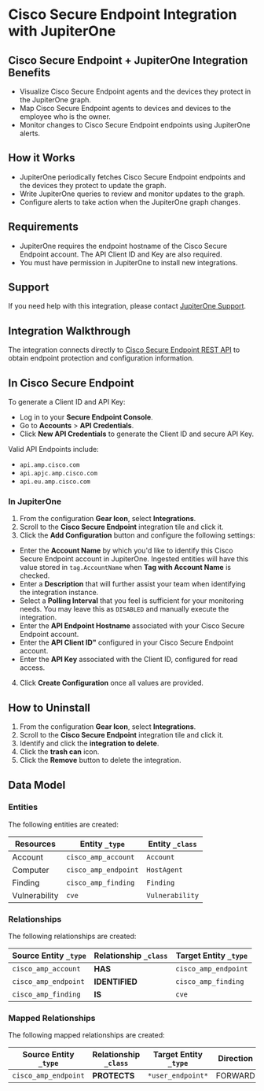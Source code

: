 # Cisco Secure Endpoint Integration with JupiterOne

## Cisco Secure Endpoint + JupiterOne Integration Benefits

*   Visualize Cisco Secure Endpoint agents and the devices they protect in the
    JupiterOne graph.
*   Map Cisco Secure Endpoint agents to devices and devices to the employee who is
    the owner.
*   Monitor changes to Cisco Secure Endpoint endpoints using JupiterOne alerts.

## How it Works

*   JupiterOne periodically fetches Cisco Secure Endpoint endpoints and the
    devices they protect to update the graph.
*   Write JupiterOne queries to review and monitor updates to the graph.
*   Configure alerts to take action when the JupiterOne graph changes.

## Requirements

*   JupiterOne requires the endpoint hostname of the Cisco Secure Endpoint
    account. The API Client ID and Key are also required.
*   You must have permission in JupiterOne to install new integrations.

## Support

If you need help with this integration, please contact
[JupiterOne Support](https://support.jupiterone.io).

## Integration Walkthrough

The integration connects directly to [Cisco Secure Endpoint REST API][1] to
obtain endpoint protection and configuration information.

## In Cisco Secure Endpoint

To generate a Client ID and API Key:

*   Log in to your **Secure Endpoint Console**.
*   Go to **Accounts** > **API Credentials**.
*   Click **New API Credentials** to generate the Client ID and secure API Key.

Valid API Endpoints include:

*   `api.amp.cisco.com`
*   `api.apjc.amp.cisco.com`
*   `api.eu.amp.cisco.com`

### In JupiterOne

1.  From the configuration **Gear Icon**, select **Integrations**.
2.  Scroll to the **Cisco Secure Endpoint** integration tile and click it.
3.  Click the **Add Configuration** button and configure the following settings:

*   Enter the **Account Name** by which you'd like to identify this Cisco Secure
    Endpoint account in JupiterOne. Ingested entities will have this value stored
    in `tag.AccountName` when **Tag with Account Name** is checked.
*   Enter a **Description** that will further assist your team when identifying
    the integration instance.
*   Select a **Polling Interval** that you feel is sufficient for your monitoring
    needs. You may leave this as `DISABLED` and manually execute the integration.
*   Enter the **API Endpoint Hostname** associated with your Cisco Secure Endpoint
    account.
*   Enter the **API Client ID"** configured in your Cisco Secure Endpoint account.
*   Enter the **API Key** associated with the Client ID, configured for read
    access.

4.  Click **Create Configuration** once all values are provided.

## How to Uninstall

1.  From the configuration **Gear Icon**, select **Integrations**.
2.  Scroll to the **Cisco Secure Endpoint** integration tile and click it.
3.  Identify and click the **integration to delete**.
4.  Click the **trash can** icon.
5.  Click the **Remove** button to delete the integration.

[1]: https://api-docs.amp.cisco.com/

<!-- {J1_DOCUMENTATION_MARKER_START} -->

<!--
********************************************************************************
NOTE: ALL OF THE FOLLOWING DOCUMENTATION IS GENERATED USING THE
"j1-integration document" COMMAND. DO NOT EDIT BY HAND! PLEASE SEE THE DEVELOPER
DOCUMENTATION FOR USAGE INFORMATION:

https://github.com/JupiterOne/sdk/blob/main/docs/integrations/development.md
********************************************************************************
-->

## Data Model

### Entities

The following entities are created:

| Resources     | Entity `_type`       | Entity `_class` |
| ------------- | -------------------- | --------------- |
| Account       | `cisco_amp_account`  | `Account`       |
| Computer      | `cisco_amp_endpoint` | `HostAgent`     |
| Finding       | `cisco_amp_finding`  | `Finding`       |
| Vulnerability | `cve`                | `Vulnerability` |

### Relationships

The following relationships are created:

| Source Entity `_type` | Relationship `_class` | Target Entity `_type` |
| --------------------- | --------------------- | --------------------- |
| `cisco_amp_account`   | **HAS**               | `cisco_amp_endpoint`  |
| `cisco_amp_endpoint`  | **IDENTIFIED**        | `cisco_amp_finding`   |
| `cisco_amp_finding`   | **IS**                | `cve`                 |

### Mapped Relationships

The following mapped relationships are created:

| Source Entity `_type` | Relationship `_class` | Target Entity `_type` | Direction |
| --------------------- | --------------------- | --------------------- | --------- |
| `cisco_amp_endpoint`  | **PROTECTS**          | `*user_endpoint*`     | FORWARD   |

<!--
********************************************************************************
END OF GENERATED DOCUMENTATION AFTER BELOW MARKER
********************************************************************************
-->

<!-- {J1_DOCUMENTATION_MARKER_END} -->
 
<!--  jupiterOneDocVersion=2-0-0 -->
